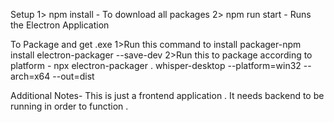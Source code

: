 Setup 
1> npm install - To download all packages 
2> npm run start - Runs the Electron Application 

To Package and get .exe
1>Run this command to install packager-npm install electron-packager --save-dev
2>Run this to package according to platform - npx electron-packager . whisper-desktop --platform=win32 --arch=x64 --out=dist

Additional Notes-
This is just a frontend application . It needs backend to be running in order to function . 

